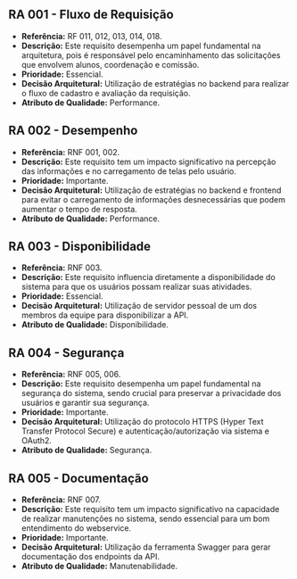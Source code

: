 ## RA 001 - Fluxo de Requisição

- **Referência:** RF 011, 012, 013, 014, 018.
- **Descrição:** Este requisito desempenha um papel fundamental na arquitetura, pois é responsável pelo encaminhamento 
das solicitações que envolvem alunos, coordenação e comissão.
- **Prioridade:** Essencial.
- **Decisão Arquitetural:** Utilização de estratégias no backend para realizar o fluxo de cadastro e avaliação da 
requisição.
- **Atributo de Qualidade:** Performance.

## RA 002 - Desempenho

- **Referência:** RNF 001, 002.
- **Descrição:** Este requisito tem um impacto significativo na percepção das informações e no carregamento de telas 
pelo usuário.
- **Prioridade:** Importante.
- **Decisão Arquitetural:** Utilização de estratégias no backend e frontend para evitar o carregamento de informações 
desnecessárias que podem aumentar o tempo de resposta.
- **Atributo de Qualidade:** Performance.

## RA 003 - Disponibilidade

- **Referência:** RNF 003.
- **Descrição:** Este requisito influencia diretamente a disponibilidade do sistema para que os usuários possam realizar
suas atividades.
- **Prioridade:** Essencial.
- **Decisão Arquitetural:** Utilização de servidor pessoal de um dos membros da equipe para disponibilizar a API.
- **Atributo de Qualidade:** Disponibilidade.

## RA 004 - Segurança

- **Referência:** RNF 005, 006.
- **Descrição:** Este requisito desempenha um papel fundamental na segurança do sistema, sendo crucial para preservar a 
privacidade dos usuários e garantir sua segurança.
- **Prioridade:** Importante.
- **Decisão Arquitetural:** Utilização do protocolo HTTPS (Hyper Text Transfer Protocol Secure) e 
autenticação/autorização via sistema e OAuth2.
- **Atributo de Qualidade:** Segurança.

## RA 005 - Documentação

- **Referência:** RNF 007.
- **Descrição:** Este requisito tem um impacto significativo na capacidade de realizar manutenções no sistema, sendo 
essencial para um bom entendimento do webservice.
- **Prioridade:** Importante.
- **Decisão Arquitetural:** Utilização da ferramenta Swagger para gerar documentação dos endpoints da API.
- **Atributo de Qualidade:** Manutenabilidade.
